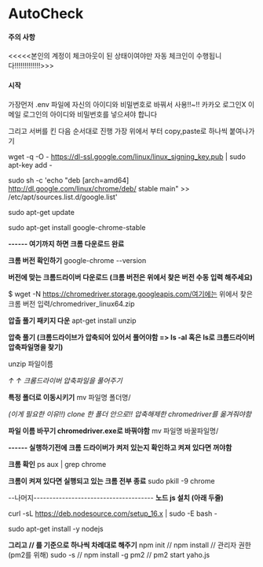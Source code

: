 # AutoCheck

<h4> 주의 사항 </h4>
<<<<<본인의 계정이 체크아웃이 된 상태이여야만 자동 체크인이 수행됩니다!!!!!!!!!!!!!>>>

<h4> 시작 </h4>
가장먼저 .env 파일에 자신의 아이디와 비밀번호로 바꿔서 사용!!~!!
카카오 로그인X    이메일 로그인의 아이디와 비밀번호를 넣으셔야 합니다 

그리고 서버를 킨 다음 순서대로 진행 
가장 위에서 부터 copy,paste로 하나씩 붙여나가기

wget -q -O - https://dl-ssl.google.com/linux/linux_signing_key.pub | sudo apt-key add -

sudo sh -c 'echo "deb [arch=amd64] http://dl.google.com/linux/chrome/deb/ stable main" >> /etc/apt/sources.list.d/google.list'

sudo apt-get update

sudo apt-get install google-chrome-stable

**------ 여기까지 하면 크롬 다운로드 완료**


**크롬 버전 확인하기**
google-chrome --version


**버전에 맞는 크롬드라이버 다운로드 (크롬 버전은 위에서 찾은 버전 수동 입력 해주세요)**

 $ wget -N https://chromedriver.storage.googleapis.com/여기에는 위에서 찾은 크롬 버전 입력/chromedriver_linux64.zip


**압출 풀기 패키지 다운** 
apt-get install unzip


**압축 풀기 (크롬드라이브가 압축되어 있어서 풀어야함 => ls -al 혹은 ls로 크롬드라이버 압축파일명을 찾기)**

unzip 파일이름 

*↑ ↑ 크롬드라이버 압축파일을 풀어주기*


**특정 폴더로 이동시키기** 
mv 파일명 폴더명/

*(이게 필요한 이유!!) clone 한 폴더 안으로!! 압축해제한 chromedriver를 옮겨줘야함*

**파일 이름 바꾸기 chromedriver.exe로 바꿔야함**
mv 파일명 바꿀파일명/ 

**------ 실행하기전에 크롬 드라이버가 켜저 있는지 확인하고 켜져 있다면 꺼야함**

**크롬 확인**
ps aux | grep chrome

**크롬이 켜져 있다면 실행되고 있는 크롬 전부 종료**
sudo pkill -9 chrome

--나머지-------------------------------------- 
**노드 js 설치 (아래 두줄)**

curl -sL https://deb.nodesource.com/setup_16.x | sudo -E bash -

sudo apt-get install -y nodejs

**그리고 // 를 기준으로 하나씩 차례대로 해주기**
npm init // npm install // 관리자 권한(pm2를 위해) sudo -s    //  npm install -g pm2 //   pm2 start yaho.js
